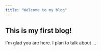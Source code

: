 ```yaml
---
title: "Welcome to my blog"
---
```

## This is my first blog!
I'm glad you are here. I plan to talk about ...

